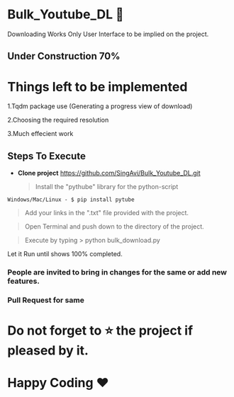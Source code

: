 # Bulk_Youtube_DL :memo:

Downloading Works 
Only User Interface to be implied on the project.

## Under Construction 70%

# Things left to be implemented

1.Tqdm package use (Generating a progress view of download)

2.Choosing the required resolution

3.Much effecient work

## Steps To Execute
  - **Clone project** https://github.com/SingAvi/Bulk_Youtube_DL.git
  
    >  Install the "pythube" library for the python-script
```
Windows/Mac/Linux - $ pip install pytube

```

   >  Add your links in the ".txt" file provided with the project.
    
   >  Open Terminal and push down to the directory of the project.
    
   >  Execute by typing 
       >  python bulk_download.py
        
  Let it Run until shows 100% completed.
  

### People are invited to bring in changes for the same or add new features.
### Pull Request for same 

# Do not forget to :star: the project if pleased by it. 

# Happy Coding ♥

